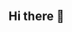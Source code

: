 ## Hi there 👋

<!--
**DamianM231/DamianM231** is a ✨ _special_ ✨ repository because its `README.md` (this file) appears on your GitHub profile.

Here are some ideas to get you started:

- 🔭 I’m currently working on getting my engineering degree
- 🌱 I’m currently interested in learning about coding and everything that comes with computing
- 👯 My favorite hobby is going to the gym and spending time with my girlfriend 

